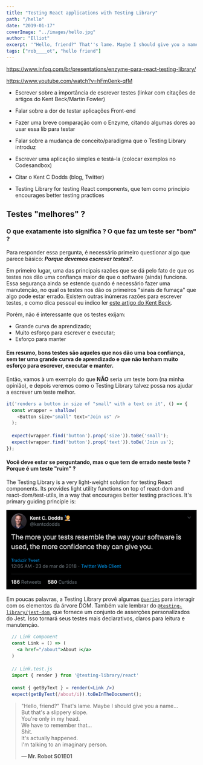 ```yaml
---
title: "Testing React applications with Testing Library"
path: "/hello"
date: "2019-01-17"
coverImage: "../images/hello.jpg"
author: "Elliot"
excerpt: '"Hello, friend?" That''s lame. Maybe I should give you a name...'
tags: ["rob____ot", "hello friend"]
---
```

https://www.infoq.com/br/presentations/enzyme-para-react-testing-library/

https://www.youtube.com/watch?v=hFm0enk-qfM


- Escrever sobre a importância de escrever testes (linkar com citações de artigos do Kent Beck/Martin Fowler)

- Falar sobre a dor de testar aplicações Front-end

- Fazer uma breve comparação com o Enzyme, citando algumas dores ao usar essa lib para testar


- Falar sobre a mudança de conceito/paradigma que o Testing Library introduz

- Escrever uma aplicação simples e testá-la (colocar exemplos no Codesandbox)

- Citar o Kent C Dodds (blog, Twitter)

- Testing Library for testing React components, que tem como principio encourages better testing practices

## Testes "melhores" ? 
### O que exatamente isto significa ? O que faz um teste ser "bom" ?

Para responder essa pergunta, é necessário primeiro questionar algo que parece básico: **_Porque devemos escrever testes?_**.

Em primeiro lugar, uma das principais razões que se dá pelo fato de que os testes nos dão uma confiança maior de que o software (ainda) funciona. Essa segurança ainda se estende quando é necessário fazer uma manutenção, no qual os testes nos dão os primeiros "sinais de fumaça" que algo pode estar errado. Existem outras inúmeras razões para escrever testes, e como dica pessoal eu indico ler [este artigo do Kent Beck](https://medium.com/@kentbeck_7670/programmer-test-principles-d01c064d7934).

Porém, não é interessante que os testes exijam:
- Grande curva de aprendizado;
- Muito esforço para escrever e executar;
- Esforço para manter

#### Em resumo, bons testes são aqueles que nos dão uma boa confiança, sem ter uma grande curva de aprendizado e que não tenham muito esforço para escrever, executar e manter.

Então, vamos à um exemplo do que **NÃO** seria um teste bom (na minha opinião), e depois veremos como o Testing Library talvez possa nos ajudar a escrever um teste melhor.

```javascript
it('renders a button in size of "small" with a text on it', () => {
  const wrapper = shallow(
    <Button size="small" text="Join us" />
  );

  expect(wrapper.find('button').prop('size')).toBe('small');
  expect(wrapper.find('button').prop('text')).toBe('Join us');
});
```
#### Você deve estar se perguntando, mas o que tem de errado neste teste ? Porque é um teste "ruim" ?


The Testing Library is a very light-weight solution for testing React components. Its provides light utility functions on top of react-dom and react-dom/test-utils, in a way that encourages better testing practices. It's primary guiding principle is:

![test img](./kent-twitter-post-test-confidence.png)

Em poucas palavras, a Testing Library provê algumas [`Queries`](https://testing-library.com/docs/dom-testing-library/api-queries) para interagir com os elementos da árvore DOM. Também vale lembrar do [`@testing-library/jest-dom`](https://github.com/testing-library/jest-dom#table-of-contents), que fornece um conjunto de asserções personalizados do Jest. Isso tornará seus testes mais declarativos, claros para leitura e manutenção.

```jsx
  // Link Component
  const Link = () => (
    <a href="/about">About ℹ️</a>
  )

  // Link.test.js
  import { render } from '@testing-library/react'

  const { getByText } = render(<Link />)
  expect(getByText(/about/i)).toBeInTheDocument();
```


> "Hello, friend?" That's lame. Maybe I should give you a name...\
> But that's a slippery slope.\
> You're only in my head.\
> We have to remember that...\
> Shit.\
> It's actually happened.\
> I'm talking to an imaginary person.
>
> **— Mr. Robot S01E01**
